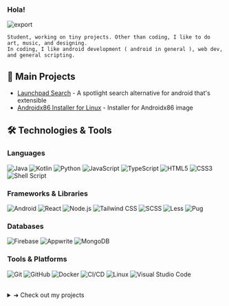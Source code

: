 ### Hola!

![export](https://github.com/jaxparrow07/jaxparrow07/assets/36300128/abc4b738-2e66-4280-8d85-69576e6910cb)
```
Student, working on tiny projects. Other than coding, I like to do art, music, and designing.
In coding, I like android development ( android in general ), web dev, and general scripting.
```
## 🚀 Main Projects
- [Launchpad Search](https://github.com/jaxparrow07/launchpad-search) - A spotlight search alternative for android that's extensible
- [Androidx86 Installer for Linux](https://github.com/jaxparrow07/Androidx86-Installer-Linux) - Installer for Androidx86 image

## 🛠️ Technologies & Tools
### Languages
![Java](https://img.shields.io/badge/Java-ED8B00?style=for-the-badge&logo=openjdk&logoColor=white)
![Kotlin](https://img.shields.io/badge/Kotlin-7F52FF?style=for-the-badge&logo=kotlin&logoColor=white)
![Python](https://img.shields.io/badge/Python-3776AB?style=for-the-badge&logo=python&logoColor=white)
![JavaScript](https://img.shields.io/badge/JavaScript-F7DF1E?style=for-the-badge&logo=javascript&logoColor=black)
![TypeScript](https://img.shields.io/badge/TypeScript-007ACC?style=for-the-badge&logo=typescript&logoColor=white)
![HTML5](https://img.shields.io/badge/HTML5-E34F26?style=for-the-badge&logo=html5&logoColor=white)
![CSS3](https://img.shields.io/badge/CSS3-1572B6?style=for-the-badge&logo=css3&logoColor=white)
![Shell Script](https://img.shields.io/badge/Shell_Script-121011?style=for-the-badge&logo=gnu-bash&logoColor=white)

### Frameworks & Libraries
![Android](https://img.shields.io/badge/Android-3DDC84?style=for-the-badge&logo=android&logoColor=white)
![React](https://img.shields.io/badge/React-20232A?style=for-the-badge&logo=react&logoColor=61DAFB)
![Node.js](https://img.shields.io/badge/Node.js-43853D?style=for-the-badge&logo=node.js&logoColor=white)
![Tailwind CSS](https://img.shields.io/badge/Tailwind_CSS-38B2AC?style=for-the-badge&logo=tailwind-css&logoColor=white)
![SCSS](https://img.shields.io/badge/SCSS-C6538C?style=for-the-badge&logo=sass&logoColor=white)
![Less](https://img.shields.io/badge/Less-1D365D?style=for-the-badge&logo=less&logoColor=white)
![Pug](https://img.shields.io/badge/Pug-A86452?style=for-the-badge&logo=pug&logoColor=white)

### Databases
![Firebase](https://img.shields.io/badge/Firebase-FFCA28?style=for-the-badge&logo=firebase&logoColor=black)
![Appwrite](https://img.shields.io/badge/Appwrite-F02E65?style=for-the-badge&logo=appwrite&logoColor=white)
![MongoDB](https://img.shields.io/badge/MongoDB-4EA94B?style=for-the-badge&logo=mongodb&logoColor=white)

### Tools & Platforms
![Git](https://img.shields.io/badge/Git-F05032?style=for-the-badge&logo=git&logoColor=white)
![GitHub](https://img.shields.io/badge/GitHub-100000?style=for-the-badge&logo=github&logoColor=white)
![Docker](https://img.shields.io/badge/Docker-2496ED?style=for-the-badge&logo=docker&logoColor=white)
![CI/CD](https://img.shields.io/badge/CI%2FCD-2088FF?style=for-the-badge&logo=github-actions&logoColor=white)
![Linux](https://img.shields.io/badge/Linux-FCC624?style=for-the-badge&logo=linux&logoColor=black)
![Visual Studio Code](https://img.shields.io/badge/VS_Code-0078D4?style=for-the-badge&logo=visual%20studio%20code&logoColor=white)

<br>
<details>
  <summary>➜ Check out my projects</summary>
  
  #### 🌐 Web
  - [Daylio Web](https://github.com/jaxparrow07/daylio-web)
  
  #### 🐧 Command-line apps (scripts)
  - [java2smali](https://github.com/jaxparrow07/java2smali)
  - [Easy Audio Tagger](https://github.com/jaxparrow07/EasyAudioTagger)
  
  #### 🤖 Android x86
  - [Androidx86 Installer for Linux](https://github.com/jaxparrow07/Androidx86-Installer-Linux)
  - Gearlock extensions ( [Gearlock](https://github.com/axonasif/gearlock) is a recovery-like software for android x86 )
      - [Energized](https://github.com/jaxparrow07/g-energized) • [Swapper](https://github.com/jaxparrow07/g-extensions/tree/main/Swapper) • [XAPK Installer](https://github.com/jaxparrow07/g-extensions/tree/main/XAPK%20Installer) • [Font Fix](https://github.com/jaxparrow07/g-extensions/tree/main/FontFix%20-%20Font%20Update) • [App Backup & Restore](https://github.com/jaxparrow07/g-extensions/tree/main/Backup%20and%20Restore)
      
  #### 📱 Android
  - [Launchpad Search](https://github.com/jaxparrow07/launchpad-search)
  - App Inventor Extensions ( [App Inventor](https://github.com/mit-cml/appinventor-sources) is a blockly based platform to create apps )
      - [Music Meta Editor](https://github.com/jaxparrow07/MusicMetaEditor) • [Network Tools](https://github.com/jaxparrow07/network-tools-rush) • [Lyric Viewer](https://github.com/jaxparrow07/LyricViewerExtension) • [Pointer Accesibility (Tools)](https://github.com/jaxparrow07/PointerTools) • [File Cryptography - BETA](https://github.com/jaxparrow07/file-cryptography-rush) • [Shared Database - ARCHIVE](https://github.com/jaxparrow07/SharedDB-rush)
      
  #### 🔬 Experiments
  - [HighPix](https://github.com/jaxparrow07/High-Pix)
</details>

